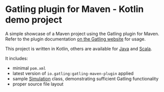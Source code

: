 Gatling plugin for Maven - Kotlin demo project
==============================================

A simple showcase of a Maven project using the Gatling plugin for Maven. Refer to the plugin documentation
[on the Gatling website](https://gatling.io/docs/current/extensions/maven_plugin/) for usage.

This project is written in Kotlin, others are available for [Java](https://github.com/gatling/gatling-maven-plugin-demo-java)
and [Scala](https://github.com/gatling/gatling-maven-plugin-demo-scala).

It includes:

* minimal `pom.xml`
* latest version of `io.gatling:gatling-maven-plugin` applied
* sample [Simulation](https://gatling.io/docs/gatling/reference/current/general/concepts/#simulation) class,
  demonstrating sufficient Gatling functionality
* proper source file layout

